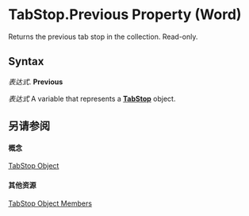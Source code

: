 
# TabStop.Previous Property (Word)

Returns the previous tab stop in the collection. Read-only.


## Syntax

 _表达式_. **Previous**

 _表达式_ A variable that represents a **[TabStop](5290ae79-f728-24a8-6bb0-267072cd0288.md)** object.


## 另请参阅


#### 概念


[TabStop Object](5290ae79-f728-24a8-6bb0-267072cd0288.md)
#### 其他资源


[TabStop Object Members](http://msdn.microsoft.com/library/b63dd3c2-df0a-6bdc-7fce-1ee0aaee0bcb%28Office.15%29.aspx)